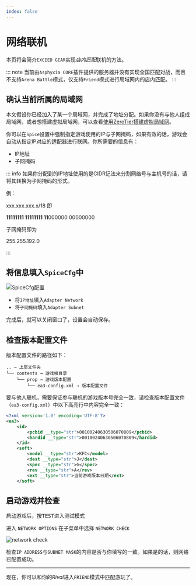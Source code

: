```yaml
---
index: false
---
```


# 网络联机

本页将会简介`EXCEED GEAR`实现*店内匹配*联机的方法。

::: note
当前由`Asphyxia CORE`插件提供的服务器并没有实现全国匹配对战，而且不支持`Arena Battle`模式，仅支持`Friend`模式进行局域网内的店内匹配。
:::

## 确认当前所属的局域网

本文假设你已经加入了某一个局域网，并完成了地址分配。如果你没有与他人组成局域网，或者想搭建虚拟局域网，可以查看[使用ZeroTier搭建虚拟局域网](./zerotier.md)。

你可以在`Spice`设置中强制指定游戏使用的IP与子网掩码，如果有效的话，游戏会自动从指定IP对应的适配器进行联网。你所需要的信息有：

+ IP地址
+ 子网掩码

::: info
如果你分配到的IP地址使用的是CIDR记法来分割网络号与主机号的话，请将其转换为子网掩码的形式。

例：

xxx.xxx.xxx.x/18 即

**11111111 11111111 11**000000 00000000

子网掩码即为

255.255.192.0

:::

## 将信息填入`SpiceCfg`中

![SpiceCfg配置](/assets/net-spicecfg.jpg)

+ 将`IP地址`填入`Adapter Network`
+ 将`子网掩码`填入`Adapter Subnet`

完成后，就可以关闭窗口了，设置会自动保存。

## 检查版本配置文件

版本配置文件的路径如下：

```
.. → 上层文件夹
└── contents → 游戏根目录
    └── prop → 游戏版本配置
        └── ea3-config.xml → 版本配置文件
```

要与他人联机，需要保证参与联机的游戏版本号完全一致，请检查版本配置文件（`ea3-config.xml`）中以下高亮行中内容完全一致：

``` xml {9-12}
<?xml version='1.0' encoding='UTF-8'?>
<ea3>
    <id>
        <pcbid __type="str">00100240630506070809</pcbid>
        <hardid __type="str">00100240630506070809</hardid>
    </id>
    <soft>
        <model __type="str">KFC</model>
        <dest __type="str">J</dest>
        <spec __type="str">G</spec>
        <rev __type="str">A</rev>
        <ext __type="str">当前游戏版本日期</ext>
    </soft>
```

## 启动游戏并检查

启动游戏后，按<kbd>TEST</kbd>进入测试模式


进入 `NETWORK OPTIONS` 在子菜单中选择 `NETWORK CHECK`

![network check](/assets/net-check.jpg)

检查`IP ADDRESS`与`SUBNET MASK`的内容是否与你填写的一致。如果是的话，则网络已配置成功。

---

现在，你可以和你的*Rival*进入`FRIEND`模式中匹配游玩了。